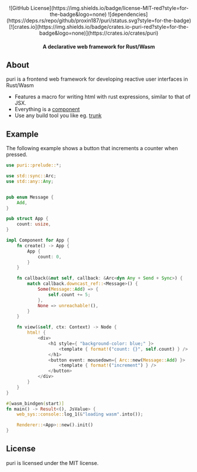 
<div align="center">
![GitHub License](https://img.shields.io/badge/license-MIT-red?style=for-the-badge&logo=none)
![dependencies](https://deps.rs/repo/github/proxin187/puri/status.svg?style=for-the-badge)
[![crates.io](https://img.shields.io/badge/crates.io-puri-red?style=for-the-badge&logo=none)](https://crates.io/crates/puri)
<h4>A declarative web framework for Rust/Wasm</h4>
</div>


## About
puri is a frontend web framework for developing reactive user interfaces in Rust/Wasm

* Features a macro for writing html with rust expressions, similar to that of JSX.
* Everything is a [component](#component)
* Use any build tool you like eg. [trunk](https://trunkrs.dev/)

## Example
The following example shows a button that increments a counter when pressed.

```rust
use puri::prelude::*;

use std::sync::Arc;
use std::any::Any;


pub enum Message {
    Add,
}

pub struct App {
    count: usize,
}

impl Component for App {
    fn create() -> App {
        App {
            count: 0,
        }
    }

    fn callback(&mut self, callback: &Arc<dyn Any + Send + Sync>) {
        match callback.downcast_ref::<Message>() {
            Some(Message::Add) => {
                self.count += 5;
            },
            None => unreachable!(),
        }
    }

    fn view(&self, ctx: Context) -> Node {
        html! {
            <div>
                <h1 style={ "background-color: blue;" }>
                    <template { format!("count: {}", self.count) } />
                </h1>
                <button event: mousedown={ Arc::new(Message::Add) }>
                    <template { format!("increment") } />
                </button>
            </div>
        }
    }
}

#[wasm_bindgen(start)]
fn main() -> Result<(), JsValue> {
    web_sys::console::log_1(&"loading wasm".into());

    Renderer::<App>::new().init()
}
```

## License
puri is licensed under the MIT license.


